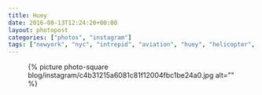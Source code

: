 ```yaml
---
title: Huey
date: 2016-08-13T12:24:20+00:00
layout: photopost
categories: ["photos", "instagram"]
tags: ["newyork", "nyc", "intrepid", "aviation", "huey", "helicopter", "intrepidairandspacemuseum"]
---
```


<figure class="photo photo--square">
  {% picture photo-square blog/instagram/c4b31215a6081c81f12004fbc1be24a0.jpg alt="" %}
</figure>


